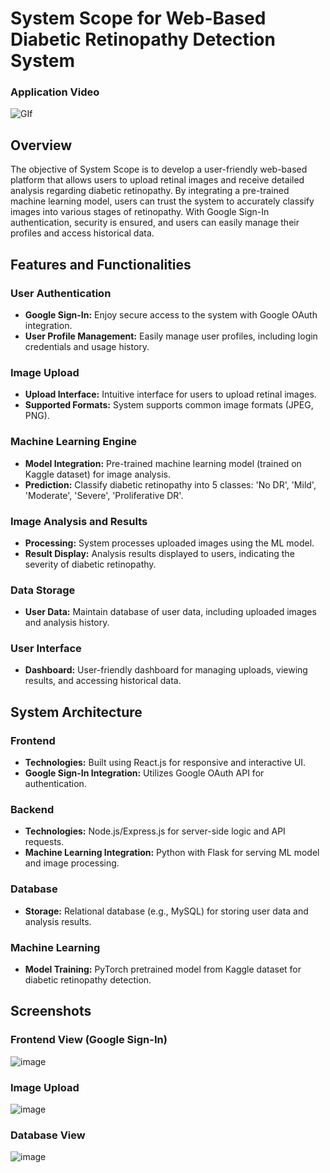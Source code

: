 # System Scope for Web-Based Diabetic Retinopathy Detection System

### Application Video

![GIf](https://github.com/luxshan21/System-Scope-for-Web-Based-Diabetic-Retinopathy-Detection-System/assets/81348451/ab26ec40-a69d-4fe9-a51c-957ac0bf84e1)

## Overview

The objective of System Scope is to develop a user-friendly web-based platform that allows users to upload retinal images and receive detailed analysis regarding diabetic retinopathy. By integrating a pre-trained machine learning model, users can trust the system to accurately classify images into various stages of retinopathy. With Google Sign-In authentication, security is ensured, and users can easily manage their profiles and access historical data.

## Features and Functionalities

### User Authentication

- **Google Sign-In:** Enjoy secure access to the system with Google OAuth integration.
- **User Profile Management:** Easily manage user profiles, including login credentials and usage history.

### Image Upload

- **Upload Interface:** Intuitive interface for users to upload retinal images.
- **Supported Formats:** System supports common image formats (JPEG, PNG).

### Machine Learning Engine

- **Model Integration:** Pre-trained machine learning model (trained on Kaggle dataset) for image analysis.
- **Prediction:** Classify diabetic retinopathy into 5 classes: 'No DR', 'Mild', 'Moderate', 'Severe', 'Proliferative DR'.

### Image Analysis and Results

- **Processing:** System processes uploaded images using the ML model.
- **Result Display:** Analysis results displayed to users, indicating the severity of diabetic retinopathy.

### Data Storage

- **User Data:** Maintain database of user data, including uploaded images and analysis history.

### User Interface

- **Dashboard:** User-friendly dashboard for managing uploads, viewing results, and accessing historical data.

## System Architecture

### Frontend

- **Technologies:** Built using React.js for responsive and interactive UI.
- **Google Sign-In Integration:** Utilizes Google OAuth API for authentication.

### Backend

- **Technologies:** Node.js/Express.js for server-side logic and API requests.
- **Machine Learning Integration:** Python with Flask for serving ML model and image processing.

### Database

- **Storage:** Relational database (e.g., MySQL) for storing user data and analysis results.

### Machine Learning

- **Model Training:** PyTorch pretrained model from Kaggle dataset for diabetic retinopathy detection.

## Screenshots

### Frontend View (Google Sign-In)
![image](https://github.com/luxshan21/System-Scope-for-Web-Based-Diabetic-Retinopathy-Detection-System/assets/81348451/8a7333ac-95f2-499c-8e53-2ade56da016e)



### Image Upload
![image](https://github.com/luxshan21/System-Scope-for-Web-Based-Diabetic-Retinopathy-Detection-System/assets/81348451/6d44db4d-955a-410f-82f5-e538cd58deae)


### Database View
![image](https://github.com/luxshan21/System-Scope-for-Web-Based-Diabetic-Retinopathy-Detection-System/assets/81348451/d747584e-0a39-4c8e-aace-6f022e904652)


